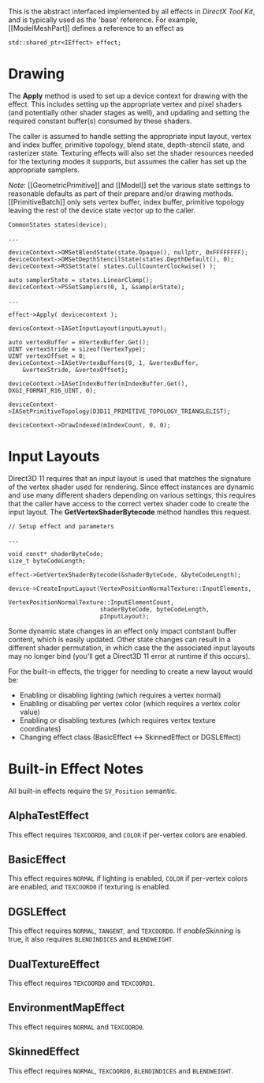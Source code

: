 This is the abstract interfaced implemented by all effects in _DirectX Tool Kit_, and is typically used as the 'base' reference. For example, [[ModelMeshPart]] defines a reference to an effect as 

    std::shared_ptr<IEffect> effect;

# Drawing
The **Apply** method is used to set up a device context for drawing with the effect. This includes setting up the appropriate vertex and pixel shaders (and potentially other shader stages as well), and updating and setting the required constant buffer(s) consumed by these shaders.

The caller is assumed to handle setting the appropriate input layout, vertex and index buffer, primitive topology, blend state, depth-stencil state, and rasterizer state. Texturing effects will also set the shader resources needed for the texturing modes it supports, but assumes the caller has set up the appropriate samplers.

_Note:_ [[GeometricPrimitive]] and [[Model]] set the various state settings to reasonable defaults as part of their prepare and/or drawing methods. [[PrimitiveBatch]] only sets vertex buffer, index buffer, primitive topology leaving the rest of the device state vector up to the caller.

    CommonStates states(device);

    ...

    deviceContext->OMSetBlendState(state.Opaque(), nullptr, 0xFFFFFFFF);
    deviceContext->OMSetDepthStencilState(states.DepthDefault(), 0);
    deviceContext->RSSetState( states.CullCounterClockwise() );

    auto samplerState = states.LinearClamp();
    deviceContext->PSSetSamplers(0, 1, &samplerState);

    ...

    effect->Apply( devicecontext );

    deviceContext->IASetInputLayout(inputLayout);

    auto vertexBuffer = mVertexBuffer.Get();
    UINT vertexStride = sizeof(VertexType);
    UINT vertexOffset = 0;
    deviceContext->IASetVertexBuffers(0, 1, &vertexBuffer,
        &vertexStride, &vertexOffset);

    deviceContext->IASetIndexBuffer(mIndexBuffer.Get(), DXGI_FORMAT_R16_UINT, 0);

    deviceContext->IASetPrimitiveTopology(D3D11_PRIMITIVE_TOPOLOGY_TRIANGLELIST);

    deviceContext->DrawIndexed(mIndexCount, 0, 0);

# Input Layouts
Direct3D 11 requires that an input layout is used that matches the signature of the vertex shader used for rendering.  Since effect instances are dynamic and use many different shaders depending on various settings, this requires that the caller have access to the correct vertex shader code to create the input layout. The **GetVertexShaderBytecode** method handles this request.

    // Setup effect and parameters

    ...

    void const* shaderByteCode;
    size_t byteCodeLength;

    effect->GetVertexShaderBytecode(&shaderByteCode, &byteCodeLength);

    device->CreateInputLayout(VertexPositionNormalTexture::InputElements,
                              VertexPositionNormalTexture::InputElementCount,
                              shaderByteCode, byteCodeLength,
                              pInputLayout);

Some dynamic state changes in an effect only impact contstant buffer content, which is easily updated.  Other state changes can result in a different shader permutation, in which case the the associated input layouts may no longer bind (you'll get a Direct3D 11 error at runtime if this occurs).

For the built-in effects, the trigger for needing to create a new layout would be:

* Enabling or disabling lighting (which requires a vertex normal)
* Enabling or disabling per vertex color (which requires a vertex color value)
* Enabling or disabling textures (which requires vertex texture coordinates)
* Changing effect class (BasicEffect <-> SkinnedEffect or DGSLEffect)

# Built-in Effect Notes

All built-in effects require the ``SV_Position`` semantic.

## AlphaTestEffect
This effect requires ``TEXCOORD0``, and ``COLOR`` if per-vertex colors are enabled. 

## BasicEffect
This effect requires ``NORMAL`` if lighting is enabled, ``COLOR`` if per-vertex colors are enabled, and ``TEXCOORD0`` if texturing is enabled.

## DGSLEffect
This effect requires ``NORMAL``, ``TANGENT``, and ``TEXCOORD0``. If _enableSkinning_ is true, it also requires ``BLENDINDICES`` and ``BLENDWEIGHT``.

## DualTextureEffect
This effect requires ``TEXCOORD0`` and ``TEXCOORD1``.

## EnvironmentMapEffect
This effect requires ``NORMAL`` and ``TEXCOORD0``.

## SkinnedEffect
This effect requires ``NORMAL``, ``TEXCOORD0``, ``BLENDINDICES`` and ``BLENDWEIGHT``.
